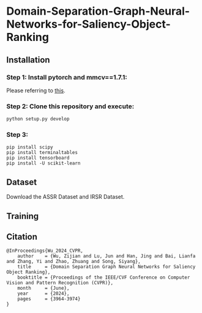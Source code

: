 # Domain-Separation-Graph-Neural-Networks-for-Saliency-Object-Ranking

## Installation
### Step 1: Install pytorch and mmcv==1.7.1:
Please referring to [this](https://github.com/open-mmlab/mmcv).

### Step 2: Clone this repository and execute:
```bash
python setup.py develop
```

### Step 3: 
    pip install scipy
    pip install terminaltables
    pip install tensorboard
    pip install -U scikit-learn

## Dataset
Download the ASSR Dataset and IRSR Dataset.

## Training

## Citation
    @InProceedings{Wu_2024_CVPR,
        author    = {Wu, Zijian and Lu, Jun and Han, Jing and Bai, Lianfa and Zhang, Yi and Zhao, Zhuang and Song, Siyang},
        title     = {Domain Separation Graph Neural Networks for Saliency Object Ranking},
        booktitle = {Proceedings of the IEEE/CVF Conference on Computer Vision and Pattern Recognition (CVPR)},
        month     = {June},
        year      = {2024},
        pages     = {3964-3974}
    }
